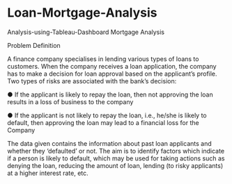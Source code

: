 # Loan-Mortgage-Analysis
Analysis-using-Tableau-Dashboard
Mortgage Analysis

Problem Definition

A finance company specialises in lending various types of loans to customers. When the company receives a loan application, the company has to make a decision for loan approval based on the applicant’s profile. Two types of risks are associated with the bank’s decision:

● If the applicant is likely to repay the loan, then not approving the loan results in a loss of business to the company

● If the applicant is not likely to repay the loan, i.e., he/she is likely to default, then approving the loan may lead to a financial loss for the Company

The data given contains the information about past loan applicants and whether they ‘defaulted’ or not. The aim is to identify factors which indicate if a person is likely to default, which may be used for taking actions such as denying the loan, reducing the amount of loan, lending (to risky applicants) at a higher interest rate, etc.
